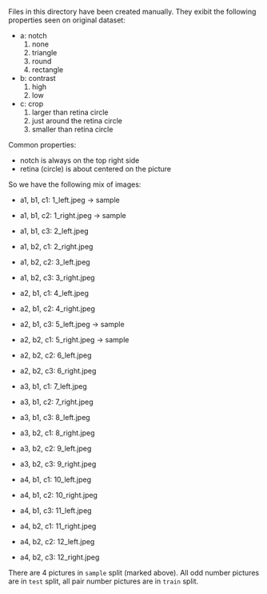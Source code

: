 Files in this directory have been created manually.
They exibit the following properties seen on original dataset:

 - a: notch
   1. none
   2. triangle
   3. round
   4. rectangle
 - b: contrast
   1. high
   2. low
 - c: crop
   1. larger than retina circle
   2. just around the retina circle
   3. smaller than retina circle

Common properties:

 - notch is always on the top right side
 - retina (circle) is about centered on the picture

So we have the following mix of images:
 - a1, b1, c1: 1_left.jpeg  -> sample
 - a1, b1, c2: 1_right.jpeg -> sample
 - a1, b1, c3: 2_left.jpeg
 - a1, b2, c1: 2_right.jpeg
 - a1, b2, c2: 3_left.jpeg
 - a1, b2, c3: 3_right.jpeg

 - a2, b1, c1: 4_left.jpeg
 - a2, b1, c2: 4_right.jpeg
 - a2, b1, c3: 5_left.jpeg -> sample
 - a2, b2, c1: 5_right.jpeg -> sample
 - a2, b2, c2: 6_left.jpeg
 - a2, b2, c3: 6_right.jpeg

 - a3, b1, c1: 7_left.jpeg
 - a3, b1, c2: 7_right.jpeg
 - a3, b1, c3: 8_left.jpeg
 - a3, b2, c1: 8_right.jpeg
 - a3, b2, c2: 9_left.jpeg
 - a3, b2, c3: 9_right.jpeg

 - a4, b1, c1: 10_left.jpeg
 - a4, b1, c2: 10_right.jpeg
 - a4, b1, c3: 11_left.jpeg
 - a4, b2, c1: 11_right.jpeg
 - a4, b2, c2: 12_left.jpeg
 - a4, b2, c3: 12_right.jpeg

There are 4 pictures in `sample` split (marked above). All odd number pictures
are in `test` split, all pair number pictures are in `train` split.
